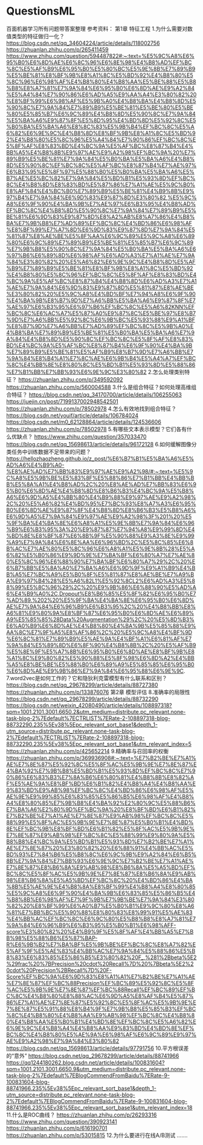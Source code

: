 # QuestionsML
百面机器学习所有问题带答案整理
  参考资料：
    第1章 特征工程
1.为什么需要对数值类型的特征做归一化？
https://blog.csdn.net/qq_34604224/article/details/118002756
https://zhuanlan.zhihu.com/p/265411459
https://www.zhihu.com/question/594487822#:~:text=%E5%9C%A8%E6%95%B0%E6%8D%AE%E6%8C%96%E6%8E%98%E4%B8%AD%EF%BC%8C%E5%AF%B9%E6%95%B0%E5%80%BC%E5%9E%8B%E7%89%B9%E5%BE%81%E8%BF%9B%E8%A1%8C%E5%BD%92%E4%B8%80%E5%8C%96%E6%98%AF%E4%B8%80%E4%B8%AA%E5%BE%88%E5%B8%B8%E8%A7%81%E7%9A%84%E6%95%B0%E6%8D%AE%E9%A2%84%E5%A4%84%E7%90%86%E6%AD%A5%E9%AA%A4%E3%80%82%20%E8%BF%99%E6%98%AF%E5%9B%A0%E4%B8%BA%E4%B8%8D%E5%90%8C%E7%9A%84%E7%89%B9%E5%BE%81%E5%BE%80%E5%BE%80%E5%85%B7%E6%9C%89%E4%B8%8D%E5%90%8C%E7%9A%84%E5%BA%A6%E9%87%8F%E5%8D%95%E4%BD%8D%E5%92%8C%E5%B0%BA%E5%BA%A6%E8%8C%83%E5%9B%B4%EF%BC%8C%E5%A6%82%E6%9E%9C%E4%B8%8D%E8%BF%9B%E8%A1%8C%E5%BD%92%E4%B8%80%E5%8C%96%E5%A4%84%E7%90%86%EF%BC%8C%E5%8F%AF%E8%83%BD%E4%BC%9A%E5%AF%BC%E8%87%B4%E4%BB%A5%E4%B8%8B%E9%97%AE%E9%A2%98%EF%BC%9A%20%E7%89%B9%E5%BE%81%E7%9A%84%E5%B0%BA%E5%BA%A6%E4%B8%8D%E5%90%8C%EF%BC%8C%E5%AF%BC%E8%87%B4%E7%AE%97%E6%B3%95%E5%8F%97%E5%88%B0%E5%B0%BA%E5%BA%A6%E5%B7%AE%E5%BC%82%E7%9A%84%E5%BD%B1%E5%93%8D%EF%BC%8C%E4%B8%8D%E8%83%BD%E5%87%86%E7%A1%AE%E5%9C%B0%E8%AF%84%E4%BC%B0%E7%89%B9%E5%BE%81%E4%B9%8B%E9%97%B4%E7%9A%84%E6%9D%83%E9%87%8D%E3%80%82,%E5%9C%A8%E6%9F%90%E4%BA%9B%E7%AE%97%E6%B3%95%E4%B8%AD%EF%BC%8C%E4%B8%8D%E5%90%8C%E7%9A%84%E7%89%B9%E5%BE%81%E6%9D%83%E9%87%8D%E8%A2%AB%E8%A7%86%E4%B8%BA%E7%9B%B8%E7%AD%89%EF%BC%8C%E4%BD%86%E6%98%AF%E8%BF%99%E7%A7%8D%E6%9D%83%E9%87%8D%E7%9A%84%E5%81%87%E8%AE%BE%E5%8F%AA%E6%9C%89%E5%9C%A8%E6%89%80%E6%9C%89%E7%89%B9%E5%BE%81%E5%85%B7%E6%9C%89%E7%9B%B8%E5%90%8C%E7%9A%84%E5%B0%BA%E5%BA%A6%E6%97%B6%E6%89%8D%E6%98%AF%E6%AD%A3%E7%A1%AE%E7%9A%84%E3%80%82%20%E5%A6%82%E6%9E%9C%E4%B8%8D%E5%AF%B9%E7%89%B9%E5%BE%81%E8%BF%9B%E8%A1%8C%E5%BD%92%E4%B8%80%E5%8C%96%EF%BC%8C%E5%8F%AF%E8%83%BD%E4%BC%9A%E5%AF%BC%E8%87%B4%E4%B8%8D%E6%AD%A3%E7%A1%AE%E7%9A%84%E6%9D%83%E9%87%8D%E5%81%87%E8%AE%BE%E3%80%82%20%E5%9C%A8%E4%BD%BF%E7%94%A8%E6%9F%90%E4%BA%9B%E8%B7%9D%E7%A6%BB%E5%BA%A6%E9%87%8F%E7%AE%97%E6%B3%95%E6%97%B6%EF%BC%8C%E5%A6%82KNN%EF%BC%8C%E6%AC%A7%E5%87%A0%E9%87%8C%E5%BE%97%E8%B7%9D%E7%A6%BB%E5%92%8C%E6%9B%BC%E5%93%88%E9%A1%BF%E8%B7%9D%E7%A6%BB%E7%AD%89%EF%BC%8C%E5%9B%A0%E4%B8%BA%E7%89%B9%E5%BE%81%E5%B0%BA%E5%BA%A6%E7%9A%84%E4%B8%8D%E5%90%8C%EF%BC%8C%E5%8F%AF%E8%83%BD%E4%BC%9A%E5%AF%BC%E8%87%B4%E6%9F%90%E4%BA%9B%E7%89%B9%E5%BE%81%E5%AF%B9%E8%B7%9D%E7%A6%BB%E7%9A%84%E8%B4%A1%E7%8C%AE%E6%9B%B4%E5%A4%A7%EF%BC%8C%E4%BB%8E%E8%80%8C%E5%BD%B1%E5%93%8D%E5%88%86%E7%B1%BB%E7%BB%93%E6%9E%9C%E3%80%82
2.怎么处理类别特征？
https://zhuanlan.zhihu.com/p/349592092
https://zhuanlan.zhihu.com/p/560004588
3.什么是组合特征？如何处理高维组合特征？
https://blog.csdn.net/qq_34170700/article/details/106255063
https://juejin.cn/post/7199137002948542501
https://zhuanlan.zhihu.com/p/78502978
4.怎么有效地找到组合特征？
https://blog.csdn.net/youif/article/details/106784024
https://blog.csdn.net/m0_62128864/article/details/124536606
https://zhuanlan.zhihu.com/p/78502978
5.有哪些文本表示模型？它们各有什么优缺点？
https://www.zhihu.com/question/357033470
https://blog.csdn.net/qq_15698613/article/details/96172128
6.如何缓解图像分类任务中训练数据不足带来的问题？
https://hellozhaozheng.github.io/z_post/%E6%B7%B1%E5%BA%A6%E5%AD%A6%E4%B9%A0-%E8%AE%AD%E7%BB%83%E9%97%AE%E9%A2%98/#:~:text=%E5%9C%A8%E5%9B%BE%E5%83%8F%E5%88%86%E7%B1%BB%E4%BB%BB%E5%8A%A1%E4%B8%AD%2C%20%E8%AE%AD%E7%BB%83%E6%95%B0%E6%8D%AE%E4%B8%8D%E8%B6%B3%E4%BC%9A%E5%B8%A6%E6%9D%A5%E4%BB%80%E4%B9%88%E9%97%AE%E9%A2%98%2C%20%E5%A6%82%E4%BD%95%E7%BC%93%E8%A7%A3%E6%95%B0%E6%8D%AE%E9%87%8F%E4%B8%8D%E8%B6%B3%E5%B8%A6%E6%9D%A5%E7%9A%84%E9%97%AE%E9%A2%98%3F%201%20%E5%9F%BA%E4%BA%8E%E6%A8%A1%E5%9E%8B%E7%9A%84%E6%96%B9%E6%B3%95%3A%20%E9%87%87%E7%94%A8%E9%99%8D%E4%BD%8E%E8%BF%87%E6%8B%9F%E5%90%88%E9%A3%8E%E9%99%A9%E7%9A%84%E6%8E%AA%E6%96%BD%2C%E5%8C%85%E6%8B%AC%E7%AE%80%E5%8C%96%E6%A8%A1%E5%9E%8B%28%E5%A6%82%E5%B0%86%E9%9D%9E%E7%BA%BF%E6%80%A7%E7%AE%80%E5%8C%96%E6%88%90%E7%BA%BF%E6%80%A7%29%2C%20%E6%B7%BB%E5%8A%A0%E7%BA%A6%E6%9D%9F%E9%A1%B9%E4%BB%A5%E7%BC%A9%E5%B0%8F%E5%81%87%E8%AE%BE%E7%A9%BA%E9%97%B4%28%E5%A6%82L1%E5%92%8CL2%E6%AD%A3%E5%88%99%E5%8C%96%29%2C%20%E9%9B%86%E6%88%90%E5%AD%A6%E4%B9%A0%2C,Dropout%E8%B6%85%E5%8F%82%E6%95%B0%E7%AD%89.%202%20%E5%9F%BA%E4%BA%8E%E6%95%B0%E6%8D%AE%E7%9A%84%E6%96%B9%E6%B3%95%2C%20%E4%B8%BB%E8%A6%81%E9%80%9A%E8%BF%87%E6%95%B0%E6%8D%AE%E6%89%A9%E5%85%85%28Data%20Augmentation%29%2C%20%E5%8D%B3%E6%A0%B9%E6%8D%AE%E4%B8%80%E4%BA%9B%E5%85%88%E9%AA%8C%E7%9F%A5%E8%AF%86%2C%20%E5%9C%A8%E4%BF%9D%E6%8C%81%E7%89%B9%E5%AE%9A%E4%BF%A1%E6%81%AF%E7%9A%84%E5%89%8D%E6%8F%90%E4%B8%8B%2C%20%E5%AF%B9%E5%8E%9F%E5%A7%8B%E6%95%B0%E6%8D%AE%E8%BF%9B%E8%A1%8C%E9%80%82%E5%90%88%E5%8F%98%E6%8D%A2%E4%BB%A5%E8%BE%BE%E5%88%B0%E6%89%A9%E5%85%85%E6%95%B0%E6%8D%AE%E9%9B%86%E7%9A%84%E6%95%88%E6%9E%9C.
7.word2vec是如何工作的？它和隐狄利克雷模型有什么联系和区别？
https://blog.csdn.net/qq_29678299/article/details/88727380
https://zhuanlan.zhihu.com/p/133876076
第2章 模型评估
8.准确率的局限性
https://blog.csdn.net/qq_29678299/article/details/88732290
https://blog.csdn.net/weixin_42080490/article/details/108897318?spm=1001.2101.3001.6650.2&utm_medium=distribute.pc_relevant.none-task-blog-2%7Edefault%7ECTRLIST%7ERate-2-108897318-blog-88732290.235%5Ev38%5Epc_relevant_sort_base1&depth_1-utm_source=distribute.pc_relevant.none-task-blog-2%7Edefault%7ECTRLIST%7ERate-2-108897318-blog-88732290.235%5Ev38%5Epc_relevant_sort_base1&utm_relevant_index=5
https://zhuanlan.zhihu.com/p/425652214
9.精确率与召回率的权衡
https://zhuanlan.zhihu.com/p/369936908#:~:text=%E7%B2%BE%E7%A1%AE%E7%8E%87%E5%92%8C%E5%8F%AC%E5%9B%9E%E7%8E%87%E4%BA%92%E7%9B%B8%E5%BD%B1%E5%93%8D%EF%BC%8C%E7%90%86%E6%83%B3%E7%8A%B6%E6%80%81%E4%B8%8B%E8%82%AF%E5%AE%9A%E8%BF%BD%E6%B1%82%E4%B8%A4%E4%B8%AA%E9%83%BD%E9%AB%98%EF%BC%8C%E4%BD%86%E6%98%AF%E5%AE%9E%E9%99%85%E6%83%85%E5%86%B5%E6%98%AF%E4%B8%A4%E8%80%85%E7%9B%B8%E4%BA%92%E2%80%9C%E5%88%B6%E7%BA%A6%E2%80%9D%EF%BC%9A%20%E8%BF%BD%E6%B1%82%E7%B2%BE%E7%A1%AE%E7%8E%87%E9%AB%98%EF%BC%8C%E5%88%99%E5%8F%AC%E5%9B%9E%E7%8E%87%E5%B0%B1%E4%BD%8E%EF%BC%9B%E8%BF%BD%E6%B1%82%E5%8F%AC%E5%9B%9E%E7%8E%87%E9%AB%98%EF%BC%8C%E5%88%99%E9%80%9A%E5%B8%B8%E4%BC%9A%E5%BD%B1%E5%93%8D%E7%B2%BE%E7%A1%AE%E7%8E%87%20%E3%80%82%20%E6%88%91%E4%BB%AC%E5%BD%93%E7%84%B6%E5%B8%8C%E6%9C%9B%E9%A2%84%E6%B5%8B%E7%9A%84%E7%BB%93%E6%9E%9C%E7%B2%BE%E7%A1%AE%E7%8E%87%E8%B6%8A%E9%AB%98%E8%B6%8A%E5%A5%BD%EF%BC%8C%E5%8F%AC%E5%9B%9E%E7%8E%87%E8%B6%8A%E9%AB%98%E8%B6%8A%E5%A5%BD%EF%BC%8C%20%E4%BD%86%E4%BA%8B%E5%AE%9E%E4%B8%8A%E8%BF%99%E4%B8%A4%E8%80%85%E5%9C%A8%E6%9F%90%E4%BA%9B%E6%83%85%E5%86%B5%E4%B8%8B%E6%98%AF%E7%9F%9B%E7%9B%BE%E7%9A%84%E3%80%82%20%E8%BF%99%E6%A0%B7%E5%B0%B1%E9%9C%80%E8%A6%81%E7%BB%BC%E5%90%88%E8%80%83%E8%99%91%E5%AE%83%E4%BB%AC%EF%BC%8C%E6%9C%80%E5%B8%B8%E8%A7%81%E7%9A%84%E6%96%B9%E6%B3%95%E5%B0%B1%E6%98%AFF-score%E3%80%82%20%E4%B9%9F%E5%8F%AF%E4%BB%A5%E7%BB%98%E5%88%B6%E5%87%BAP-R%E6%9B%B2%E7%BA%BF%E5%9B%BE%EF%BC%8C%E8%A7%82%E5%AF%9F%E5%AE%83%E4%BB%AC%E7%9A%84%E5%88%86%E5%B8%83%E6%83%85%E5%86%B5%E3%80%82%20F_,%281%2Bbeta%5E2%29frac%20%7BPrecision%20cdot%20Recall%7D%20%7Bbeta%5E2%20cdot%20Precision%2BRecall%7D%20F-Score%EF%BC%9A%E6%9D%83%E8%A1%A1%E7%B2%BE%E7%A1%AE%E7%8E%87%EF%BC%88Precision%EF%BC%89%E5%92%8C%E5%8F%AC%E5%9B%9E%E7%8E%87%EF%BC%88Recall%EF%BC%89%EF%BC%8C%E4%B8%80%E8%88%AC%E6%9D%A5%E8%AF%B4%E5%87%86%E7%A1%AE%E7%8E%87%E5%92%8C%E5%8F%AC%E5%9B%9E%E7%8E%87%E5%91%88%E8%B4%9F%E7%9B%B8%E5%85%B3%EF%BC%8C%E4%B8%80%E4%B8%AA%E9%AB%98%EF%BC%8C%E4%B8%80%E4%B8%AA%E5%B0%B1%E4%BD%8E%EF%BC%8C%E5%A6%82%E6%9E%9C%E4%B8%A4%E4%B8%AA%E9%83%BD%E4%BD%8E%EF%BC%8C%E4%B8%80%E5%AE%9A%E6%98%AF%E6%9C%89%E9%97%AE%E9%A2%98%E7%9A%84%E3%80%82
https://blog.csdn.net/qq_15698613/article/details/97791756
10.平方根误差的“意外”
https://blog.csdn.net/qq_29678299/article/details/88741966
https://qq1244180262.blog.csdn.net/article/details/100831604?spm=1001.2101.3001.6650.9&utm_medium=distribute.pc_relevant.none-task-blog-2%7Edefault%7EBlogCommendFromBaidu%7ERate-9-100831604-blog-88741966.235%5Ev38%5Epc_relevant_sort_base1&depth_1-utm_source=distribute.pc_relevant.none-task-blog-2%7Edefault%7EBlogCommendFromBaidu%7ERate-9-100831604-blog-88741966.235%5Ev38%5Epc_relevant_sort_base1&utm_relevant_index=18
11.什么是ROC曲线？
https://zhuanlan.zhihu.com/p/26293316
https://www.zhihu.com/question/390923141
https://zhuanlan.zhihu.com/p/616190701
https://zhuanlan.zhihu.com/p/53015815
12.为什么要进行在线A/B测试
  .......
